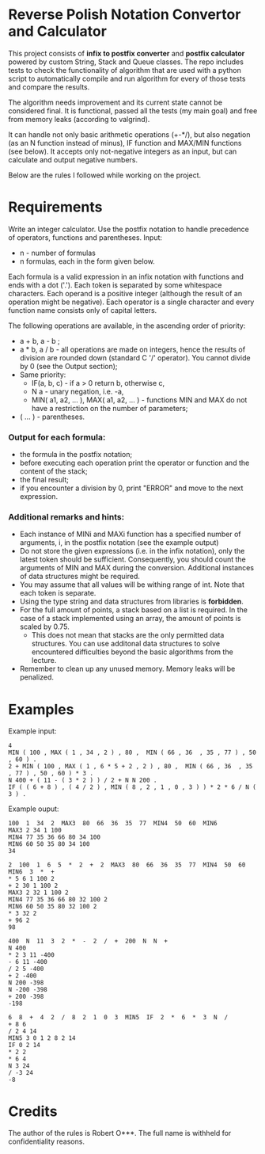 # Reverse Polish Notation Convertor and Calculator

This project consists of **infix to postfix converter** and **postfix calculator** powered by custom String, Stack and Queue classes. The repo includes tests to check the functionality of algorithm that are used with a python script to automatically compile and run algorithm for every of those tests and compare the results.

The algorithm needs improvement and its current state cannot be considered final. 
It is functional, passed all the tests (my main goal) and free from memory leaks (according to valgrind). 

It can handle not only basic arithmetic operations (+-*/), but also negation (as an N function instead of minus), IF function and MAX/MIN functions (see below). 
It accepts only not-negative integers as an input, but can calculate and output negative numbers.

Below are the rules I followed while working on the project.


# Requirements

Write an integer calculator. Use the postfix notation to handle precedence of operators, functions and parentheses.
Input:
- n - number of formulas
- n formulas, each in the form given below.

Each formula is a valid expression in an infix notation with functions and ends with a dot ('.'). Each token is separated by some whitespace characters. Each operand is a positive integer (although the result of an operation might be negative). Each operator is a single character and every function name consists only of capital letters.

The following operations are available, in the ascending order of priority:

- a + b, a - b ;
- a * b, a / b - all operations are made on integers, hence the results of division are rounded down (standard C '/' operator). You cannot divide by 0 (see the Output section);
- Same priority:
  - IF(a, b, c) - if a > 0 return b, otherwise c,
  - N a - unary negation, i.e. -a,
  - MIN( a1, a2, ... ), MAX( a1, a2, ... ) - functions MIN and MAX do not have a restriction on the number of parameters;
- ( ... ) - parentheses.

### Output for each formula:

- the formula in the postfix notation;
- before executing each operation print the operator or function and the content of the stack;
- the final result;
- if you encounter a division by 0, print "ERROR" and move to the next expression. 

### Additional remarks and hints:

- Each instance of MINi and MAXi function has a specified number of arguments, i, in the postfix notation (see the example output)
- Do not store the given expressions (i.e. in the infix notation), only the latest token should be sufficient. Consequently, you should count the arguments of MIN and MAX during the conversion. Additional instances of data structures might be required.
- You may assume that all values will be withing range of int. Note that each token is separate.
- Using the type string and data structures from libraries is **forbidden**.
- For the full amount of points, a stack based on a list is required. In the case of a stack implemented using an array, the amount of points is scaled by 0.75.
  - This does not mean that stacks are the only permitted data structures. You can use additonal data structures to solve encountered difficulties beyond the basic algorithms from the lecture.
- Remember to clean up any unused memory. Memory leaks will be penalized.

# Examples
Example input:
```
4
MIN ( 100 , MAX ( 1 , 34 , 2 ) , 80 ,  MIN ( 66 , 36  , 35 , 77 ) , 50 , 60 ) .
2 + MIN ( 100 , MAX ( 1 , 6 * 5 + 2 , 2 ) , 80 ,  MIN ( 66 , 36  , 35 , 77 ) , 50 , 60 ) * 3 .
N 400 + ( 11 - ( 3 * 2 ) ) / 2 + N N 200 .
IF ( ( 6 + 8 ) , ( 4 / 2 ) , MIN ( 8 , 2 , 1 , 0 , 3 ) ) * 2 * 6 / N ( 3 ) .
```
Example ouput:
```
100  1  34  2  MAX3  80  66  36  35  77  MIN4  50  60  MIN6
MAX3 2 34 1 100
MIN4 77 35 36 66 80 34 100
MIN6 60 50 35 80 34 100
34

2  100  1  6  5  *  2  +  2  MAX3  80  66  36  35  77  MIN4  50  60  MIN6  3  *  +
* 5 6 1 100 2
+ 2 30 1 100 2
MAX3 2 32 1 100 2
MIN4 77 35 36 66 80 32 100 2
MIN6 60 50 35 80 32 100 2
* 3 32 2
+ 96 2
98

400  N  11  3  2  *  -  2  /  +  200  N  N  +
N 400
* 2 3 11 -400
- 6 11 -400
/ 2 5 -400
+ 2 -400
N 200 -398
N -200 -398
+ 200 -398
-198

6  8  +  4  2  /  8  2  1  0  3  MIN5  IF  2  *  6  *  3  N  /
+ 8 6
/ 2 4 14
MIN5 3 0 1 2 8 2 14
IF 0 2 14
* 2 2
* 6 4
N 3 24
/ -3 24
-8
```

# Credits

The author of the rules is Robert O***. The full name is withheld for confidentiality reasons.
